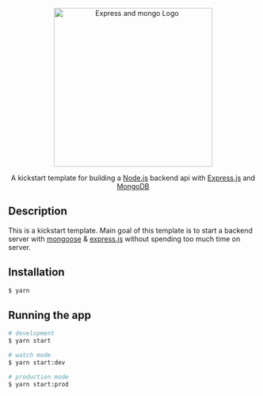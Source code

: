 <p align="center">
 <img src="https://i.postimg.cc/FKkbSyxh/men.jpg" width="320" alt="Express and mongo Logo" />
</p>

  <p align="center">A kickstart template for building a <a href="http://nodejs.org" target="_blank">Node.js</a> backend api with <a href="https://expressjs.com/" target="_blank">Express.js</a> and <a href="https://www.mongodb.com/" target="_blank">MongoDB</a></p>

## Description

This is a kickstart template. Main goal of this template is to start a backend server with [mongoose](https://mongoosejs.com/) & [express.js](https://expressjs.com/) without spending too much time on server.

## Installation

```bash
$ yarn
```

## Running the app

```bash
# development
$ yarn start

# watch mode
$ yarn start:dev

# production mode
$ yarn start:prod
```
